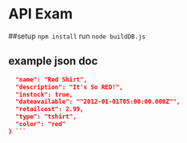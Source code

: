 # API Exam

##setup
 ```npm install```
 run ``` node buildDB.js ```


## example json doc

```json {
  "name": "Red Shirt",
  "description": "It's So RED!",
  "instock": true,
  "dateavailable": ""2012-01-01T05:00:00.000Z"",
  "retailcost": 2.99,
  "type": "tshirt",
  "color": "red"
} ```
